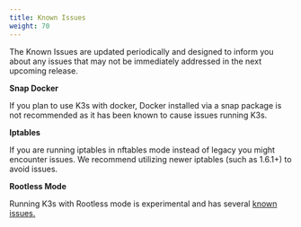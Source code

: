 ```yaml
---
title: Known Issues
weight: 70
---
```

The Known Issues are updated periodically and designed to inform you about any issues that may not be immediately addressed in the next upcoming release.

**Snap Docker**

If you plan to use K3s with docker, Docker installed via a snap package is not recommended as it has been known to cause issues running K3s.

**Iptables**

If you are running iptables in nftables mode instead of legacy you might encounter issues. We recommend utilizing newer iptables (such as 1.6.1+) to avoid issues.

**Rootless Mode**

Running K3s with Rootless mode is experimental and has several [known issues.]({{<baseurl>}}/k3s/latest/en/advanced/#known-issues-with-rootless-mode)

